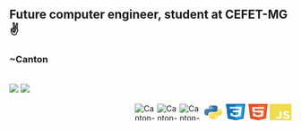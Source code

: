 ## Future computer engineer, student at CEFET-MG ✌️
### ~Canton

<div style="display: block"><br>
<!--<img align="right" alt="Canton-pic" height="250" style="border-radius:100px;"src="Eu.jpeg"> -->

<picture>
<source 
  srcset="https://github-readme-stats.vercel.app/api?username=EmilioCanton&show_icons=true"
  media="(prefers-color-scheme: dark)"
/>
<source
  srcset="https://github-readme-stats.vercel.app/api?username=EmilioCanton&show_icons=true&theme=jolly"
  media="(prefers-color-scheme: light), (prefers-color-scheme: no-preference)"
/>
<img src="https://github-readme-stats.vercel.app/api?username=EmilioCanton&show_icons=true"/>
</picture>


<picture>
<source 
  srcset="https://github-readme-stats.vercel.app/api/top-langs/?username=EmilioCanton&layout=compact"
  media="(prefers-color-scheme: dark)"
/>
<source
  srcset="https://github-readme-stats.vercel.app/api/top-langs/?username=EmilioCanton&layout=compact&theme=jolly"
  media="(prefers-color-scheme: light), (prefers-color-scheme: no-preference)"
/>
<img src="https://github.com/anuraghazra/github-readme-stats" />
</picture>

<div style="display: inline_block"><br>
  <img align="right" alt="Canton-Js" height="30" width="40" src="https://raw.githubusercontent.com/devicons/devicon/master/icons/javascript/javascript-plain.svg">
  <img align="right" alt="Canton-HTML" height="30" width="40" src="https://raw.githubusercontent.com/devicons/devicon/master/icons/html5/html5-original.svg">
  <img align="right" alt="Canton-CSS" height="30" width="40" src="https://raw.githubusercontent.com/devicons/devicon/master/icons/css3/css3-original.svg">
  <img align="right" alt="Canton-Python" height="30" width="40" src="https://raw.githubusercontent.com/devicons/devicon/master/icons/python/python-original.svg">
  <img align="right" alt="Canton-Arduino" height="30" width="40" src="https://cdn.jsdelivr.net/gh/devicons/devicon/icons/arduino/arduino-original-wordmark.svg">
  <img align="right" alt="Canton-C" height="30" width="40" src="https://cdn.jsdelivr.net/gh/devicons/devicon/icons/c/c-original.svg">
  <img align="right" alt="Canton-Cplusplus" height="30" width="40" src="https://cdn.jsdelivr.net/gh/devicons/devicon/icons/cplusplus/cplusplus-original.svg">
  <!--<img align="right" alt="Canton-Bootstrap" height="30"       width="40" src="https://cdn.jsdelivr.net/gh/devicons/devicon/icons/bootstrap/bootstrap-original.svg">
  <img align="right" alt="Canton-Java" height="30" width="40" src="https://cdn.jsdelivr.net/gh/devicons/devicon/icons/java/java-original-wordmark.svg">
   <img align="right" alt="Canton-Django" height="30" width="40" src="https://cdn.jsdelivr.net/gh/devicons/devicon/icons/django/django-plain.svg">
  <img align="right" alt="Canton-Mysql" height="30" width="40" src="https://cdn.jsdelivr.net/gh/devicons/devicon/icons/mysql/mysql-original-wordmark.svg">
  <img align="right" alt="Canton-Postgresql" height="30" width="40" src="https://cdn.jsdelivr.net/gh/devicons/devicon/icons/postgresql/postgresql-original-wordmark.svg">
  <img align="right" alt="Canton-React" height="30" width="40" src="https://cdn.jsdelivr.net/gh/devicons/devicon/icons/react/react-original.svg">-->
  
</div>
 </div>





